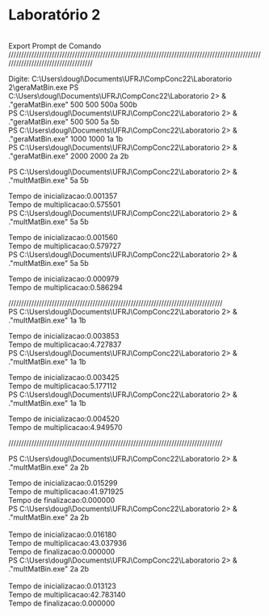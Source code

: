 <h1>Laboratório 2</h1>

</br>
Export Prompt de Comando
////////////////////////////////////////////////////////////////////////////////////////////////////////////////////////////////////

Digite: C:\Users\dougl\Documents\UFRJ\CompConc22\Laboratorio 2\geraMatBin.exe <linhas> <colunas> <arquivo saida A> <arquivo saida B>
PS C:\Users\dougl\Documents\UFRJ\CompConc22\Laboratorio 2> & .\"geraMatBin.exe" 500 500 500a 500b</br>
PS C:\Users\dougl\Documents\UFRJ\CompConc22\Laboratorio 2> & .\"geraMatBin.exe" 500 500 5a 5b    </br>
PS C:\Users\dougl\Documents\UFRJ\CompConc22\Laboratorio 2> & .\"geraMatBin.exe" 1000 1000 1a 1b</br>
PS C:\Users\dougl\Documents\UFRJ\CompConc22\Laboratorio 2> & .\"geraMatBin.exe" 2000 2000 2a 2b</br>
  
PS C:\Users\dougl\Documents\UFRJ\CompConc22\Laboratorio 2> & .\"multMatBin.exe" 5a 5b

Tempo de inicializacao:0.001357</br>
Tempo de multiplicacao:0.575501</br>
PS C:\Users\dougl\Documents\UFRJ\CompConc22\Laboratorio 2> & .\"multMatBin.exe" 5a 5b</br>

Tempo de inicializacao:0.001560</br>
Tempo de multiplicacao:0.579727</br>
PS C:\Users\dougl\Documents\UFRJ\CompConc22\Laboratorio 2> & .\"multMatBin.exe" 5a 5b</br>

Tempo de inicializacao:0.000979</br>
Tempo de multiplicacao:0.586294</br>
  
  ////////////////////////////////////////////////////////////////////////////////////</br>
PS C:\Users\dougl\Documents\UFRJ\CompConc22\Laboratorio 2> & .\"multMatBin.exe" 1a 1b</br>

Tempo de inicializacao:0.003853</br>
Tempo de multiplicacao:4.727837</br>
PS C:\Users\dougl\Documents\UFRJ\CompConc22\Laboratorio 2> & .\"multMatBin.exe" 1a 1b</br>

Tempo de inicializacao:0.003425</br>
Tempo de multiplicacao:5.177112</br>
PS C:\Users\dougl\Documents\UFRJ\CompConc22\Laboratorio 2> & .\"multMatBin.exe" 1a 1b</br>

Tempo de inicializacao:0.004520</br>
Tempo de multiplicacao:4.949570</br>
  
  ////////////////////////////////////////////////////////////////////////////////////
  
PS C:\Users\dougl\Documents\UFRJ\CompConc22\Laboratorio 2> & .\"multMatBin.exe" 2a 2b</br>

Tempo de inicializacao:0.015299</br>
Tempo de multiplicacao:41.971925</br>
Tempo de finalizacao:0.000000</br>
PS C:\Users\dougl\Documents\UFRJ\CompConc22\Laboratorio 2> & .\"multMatBin.exe" 2a 2b</br>
</br>
Tempo de inicializacao:0.016180</br>
Tempo de multiplicacao:43.037936</br>
Tempo de finalizacao:0.000000</br>
PS C:\Users\dougl\Documents\UFRJ\CompConc22\Laboratorio 2> & .\"multMatBin.exe" 2a 2b</br>
</br>
Tempo de inicializacao:0.013123</br>
Tempo de multiplicacao:42.783140</br>
Tempo de finalizacao:0.000000</br>
